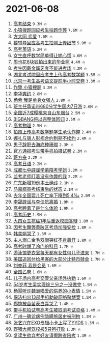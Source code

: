 # 2021-06-08

1. [高考结束](https://s.weibo.com/weibo?q=%23%E9%AB%98%E8%80%83%E7%BB%93%E6%9D%9F%23&Refer=top) `9.3M 🔥`
1. [小猿搜题回应考生拍题作弊](https://s.weibo.com/weibo?q=%23%E5%B0%8F%E7%8C%BF%E6%90%9C%E9%A2%98%E5%9B%9E%E5%BA%94%E8%80%83%E7%94%9F%E6%8B%8D%E9%A2%98%E4%BD%9C%E5%BC%8A%23&Refer=top) `7.6M 🔥`
1. [方大同 恋爱](https://s.weibo.com/weibo?q=%E6%96%B9%E5%A4%A7%E5%90%8C%20%E6%81%8B%E7%88%B1&Refer=top) `7.0M 🔥`
1. [猿辅导回应高考生拍照上传细节](https://s.weibo.com/weibo?q=%23%E7%8C%BF%E8%BE%85%E5%AF%BC%E5%9B%9E%E5%BA%94%E9%AB%98%E8%80%83%E7%94%9F%E6%8B%8D%E7%85%A7%E4%B8%8A%E4%BC%A0%E7%BB%86%E8%8A%82%23&Refer=top) `5.9M 🔥`
1. [高考英语](https://s.weibo.com/weibo?q=%E9%AB%98%E8%80%83%E8%8B%B1%E8%AF%AD&Refer=top) `5.2M 🔥`
1. [女生直呼数学简单得让她心慌](https://s.weibo.com/weibo?q=%23%E5%A5%B3%E7%94%9F%E7%9B%B4%E5%91%BC%E6%95%B0%E5%AD%A6%E7%AE%80%E5%8D%95%E5%BE%97%E8%AE%A9%E5%A5%B9%E5%BF%83%E6%85%8C%23&Refer=top) `4.6M 🔥`
1. [周也花6块钱拍出来的毕业照](https://s.weibo.com/weibo?q=%23%E5%91%A8%E4%B9%9F%E8%8A%B16%E5%9D%97%E9%92%B1%E6%8B%8D%E5%87%BA%E6%9D%A5%E7%9A%84%E6%AF%95%E4%B8%9A%E7%85%A7%23&Refer=top) `4.4M 🔥`
1. [考生因戴金属牙套不能进考场](https://s.weibo.com/weibo?q=%23%E8%80%83%E7%94%9F%E5%9B%A0%E6%88%B4%E9%87%91%E5%B1%9E%E7%89%99%E5%A5%97%E4%B8%8D%E8%83%BD%E8%BF%9B%E8%80%83%E5%9C%BA%23&Refer=top) `4.2M 🔥`
1. [湖北考试院回应考生上传高考数学题](https://s.weibo.com/weibo?q=%23%E6%B9%96%E5%8C%97%E8%80%83%E8%AF%95%E9%99%A2%E5%9B%9E%E5%BA%94%E8%80%83%E7%94%9F%E4%B8%8A%E4%BC%A0%E9%AB%98%E8%80%83%E6%95%B0%E5%AD%A6%E9%A2%98%23&Refer=top) `3.5M 🔥`
1. [北京一考生高考语文提前半小时交卷](https://s.weibo.com/weibo?q=%23%E5%8C%97%E4%BA%AC%E4%B8%80%E8%80%83%E7%94%9F%E9%AB%98%E8%80%83%E8%AF%AD%E6%96%87%E6%8F%90%E5%89%8D%E5%8D%8A%E5%B0%8F%E6%97%B6%E4%BA%A4%E5%8D%B7%23&Refer=top) `3.3M 🔥`
1. [作弊 小猿搜题](https://s.weibo.com/weibo?q=%E4%BD%9C%E5%BC%8A%20%E5%B0%8F%E7%8C%BF%E6%90%9C%E9%A2%98&Refer=top) `3.2M 🔥`
1. [李华爽约](https://s.weibo.com/weibo?q=%23%E6%9D%8E%E5%8D%8E%E7%88%BD%E7%BA%A6%23&Refer=top) `2.8M 🔥`
1. [杨紫 我是单身女强人](https://s.weibo.com/weibo?q=%E6%9D%A8%E7%B4%AB%20%E6%88%91%E6%98%AF%E5%8D%95%E8%BA%AB%E5%A5%B3%E5%BC%BA%E4%BA%BA&Refer=top) `2.8M 🔥`
1. [班主任承诺带680分学生国内7日游](https://s.weibo.com/weibo?q=%23%E7%8F%AD%E4%B8%BB%E4%BB%BB%E6%89%BF%E8%AF%BA%E5%B8%A6680%E5%88%86%E5%AD%A6%E7%94%9F%E5%9B%BD%E5%86%857%E6%97%A5%E6%B8%B8%23&Refer=top) `2.6M 🔥`
1. [全国近7成樱桃来自山东烟台](https://s.weibo.com/weibo?q=%23%E5%85%A8%E5%9B%BD%E8%BF%917%E6%88%90%E6%A8%B1%E6%A1%83%E6%9D%A5%E8%87%AA%E5%B1%B1%E4%B8%9C%E7%83%9F%E5%8F%B0%23&Refer=top) `2.5M 🔥`
1. [BIGBANG将以完整体回归](https://s.weibo.com/weibo?q=%23BIGBANG%E5%B0%86%E4%BB%A5%E5%AE%8C%E6%95%B4%E4%BD%93%E5%9B%9E%E5%BD%92%23&Refer=top) `2.5M 🔥`
1. [高考物理](https://s.weibo.com/weibo?q=%E9%AB%98%E8%80%83%E7%89%A9%E7%90%86&Refer=top) `2.5M 🔥`
1. [拍照上传高考数学题学生承认作弊](https://s.weibo.com/weibo?q=%23%E6%8B%8D%E7%85%A7%E4%B8%8A%E4%BC%A0%E9%AB%98%E8%80%83%E6%95%B0%E5%AD%A6%E9%A2%98%E5%AD%A6%E7%94%9F%E6%89%BF%E8%AE%A4%E4%BD%9C%E5%BC%8A%23&Refer=top) `2.4M 🔥`
1. [娜扎与唐人影视合约到期不续约](https://s.weibo.com/weibo?q=%23%E5%A8%9C%E6%89%8E%E4%B8%8E%E5%94%90%E4%BA%BA%E5%BD%B1%E8%A7%86%E5%90%88%E7%BA%A6%E5%88%B0%E6%9C%9F%E4%B8%8D%E7%BB%AD%E7%BA%A6%23&Refer=top) `2.4M 🔥`
1. [男子辞职去海底种珊瑚](https://s.weibo.com/weibo?q=%23%E7%94%B7%E5%AD%90%E8%BE%9E%E8%81%8C%E5%8E%BB%E6%B5%B7%E5%BA%95%E7%A7%8D%E7%8F%8A%E7%91%9A%23&Refer=top) `2.3M 🔥`
1. [官方通报考生带手机拍摄试卷](https://s.weibo.com/weibo?q=%23%E5%AE%98%E6%96%B9%E9%80%9A%E6%8A%A5%E8%80%83%E7%94%9F%E5%B8%A6%E6%89%8B%E6%9C%BA%E6%8B%8D%E6%91%84%E8%AF%95%E5%8D%B7%23&Refer=top) `2.3M 🔥`
1. [蒋方舟](https://s.weibo.com/weibo?q=%E8%92%8B%E6%96%B9%E8%88%9F&Refer=top) `2.2M 🔥`
1. [高考日语](https://s.weibo.com/weibo?q=%E9%AB%98%E8%80%83%E6%97%A5%E8%AF%AD&Refer=top) `2.2M 🔥`
1. [成都七中辟谣学弟陪考学姐](https://s.weibo.com/weibo?q=%23%E6%88%90%E9%83%BD%E4%B8%83%E4%B8%AD%E8%BE%9F%E8%B0%A3%E5%AD%A6%E5%BC%9F%E9%99%AA%E8%80%83%E5%AD%A6%E5%A7%90%23&Refer=top) `2.2M 🔥`
1. [监考老师盯着没有作弊的我](https://s.weibo.com/weibo?q=%23%E7%9B%91%E8%80%83%E8%80%81%E5%B8%88%E7%9B%AF%E7%9D%80%E6%B2%A1%E6%9C%89%E4%BD%9C%E5%BC%8A%E7%9A%84%E6%88%91%23&Refer=top) `2.2M 🔥`
1. [广东新增19例本土确诊](https://s.weibo.com/weibo?q=%23%E5%B9%BF%E4%B8%9C%E6%96%B0%E5%A2%9E19%E4%BE%8B%E6%9C%AC%E5%9C%9F%E7%A1%AE%E8%AF%8A%23&Refer=top) `2.1M 🔥`
1. [马嘉祺高考结束后的状态](https://s.weibo.com/weibo?q=%23%E9%A9%AC%E5%98%89%E7%A5%BA%E9%AB%98%E8%80%83%E7%BB%93%E6%9D%9F%E5%90%8E%E7%9A%84%E7%8A%B6%E6%80%81%23&Refer=top) `2.1M 🔥`
1. [去年全国婴儿死亡率下降到5.4‰](https://s.weibo.com/weibo?q=%23%E5%8E%BB%E5%B9%B4%E5%85%A8%E5%9B%BD%E5%A9%B4%E5%84%BF%E6%AD%BB%E4%BA%A1%E7%8E%87%E4%B8%8B%E9%99%8D%E5%88%B05.4%E2%80%B0%23&Refer=top) `2.0M 🔥`
1. [李晟辟谣与李佳航离婚](https://s.weibo.com/weibo?q=%23%E6%9D%8E%E6%99%9F%E8%BE%9F%E8%B0%A3%E4%B8%8E%E6%9D%8E%E4%BD%B3%E8%88%AA%E7%A6%BB%E5%A9%9A%23&Refer=top) `1.9M 🔥`
1. [高考睡着了是什么体验](https://s.weibo.com/weibo?q=%23%E9%AB%98%E8%80%83%E7%9D%A1%E7%9D%80%E4%BA%86%E6%98%AF%E4%BB%80%E4%B9%88%E4%BD%93%E9%AA%8C%23&Refer=top) `1.9M 🔥`
1. [高考历史](https://s.weibo.com/weibo?q=%23%E9%AB%98%E8%80%83%E5%8E%86%E5%8F%B2%23&Refer=top) `1.9M 🔥`
1. [大四女生抗癌1年后重返校园答辩](https://s.weibo.com/weibo?q=%23%E5%A4%A7%E5%9B%9B%E5%A5%B3%E7%94%9F%E6%8A%97%E7%99%8C1%E5%B9%B4%E5%90%8E%E9%87%8D%E8%BF%94%E6%A0%A1%E5%9B%AD%E7%AD%94%E8%BE%A9%23&Refer=top) `1.8M 🔥`
1. [因考生舞弊黄陂区考场加强安检](https://s.weibo.com/weibo?q=%23%E5%9B%A0%E8%80%83%E7%94%9F%E8%88%9E%E5%BC%8A%E9%BB%84%E9%99%82%E5%8C%BA%E8%80%83%E5%9C%BA%E5%8A%A0%E5%BC%BA%E5%AE%89%E6%A3%80%23&Refer=top) `1.8M 🔥`
1. [韩美娟哭了](https://s.weibo.com/weibo?q=%E9%9F%A9%E7%BE%8E%E5%A8%9F%E5%93%AD%E4%BA%86&Refer=top) `1.8M 🔥`
1. [主人溺亡金毛双眼哭红不肯离开](https://s.weibo.com/weibo?q=%23%E4%B8%BB%E4%BA%BA%E6%BA%BA%E4%BA%A1%E9%87%91%E6%AF%9B%E5%8F%8C%E7%9C%BC%E5%93%AD%E7%BA%A2%E4%B8%8D%E8%82%AF%E7%A6%BB%E5%BC%80%23&Refer=top) `1.8M 🔥`
1. [高考时爆了冷门的科目](https://s.weibo.com/weibo?q=%23%E9%AB%98%E8%80%83%E6%97%B6%E7%88%86%E4%BA%86%E5%86%B7%E9%97%A8%E7%9A%84%E7%A7%91%E7%9B%AE%23&Refer=top) `1.7M 🔥`
1. [游泳馆更衣室每天都有女性带儿子进来](https://s.weibo.com/weibo?q=%23%E6%B8%B8%E6%B3%B3%E9%A6%86%E6%9B%B4%E8%A1%A3%E5%AE%A4%E6%AF%8F%E5%A4%A9%E9%83%BD%E6%9C%89%E5%A5%B3%E6%80%A7%E5%B8%A6%E5%84%BF%E5%AD%90%E8%BF%9B%E6%9D%A5%23&Refer=top) `1.7M 🔥`
1. [美国追回付给黑客的大部分比特币赎金](https://s.weibo.com/weibo?q=%23%E7%BE%8E%E5%9B%BD%E8%BF%BD%E5%9B%9E%E4%BB%98%E7%BB%99%E9%BB%91%E5%AE%A2%E7%9A%84%E5%A4%A7%E9%83%A8%E5%88%86%E6%AF%94%E7%89%B9%E5%B8%81%E8%B5%8E%E9%87%91%23&Refer=top) `1.7M 🔥`
1. [刘亦菲 我是会员](https://s.weibo.com/weibo?q=%E5%88%98%E4%BA%A6%E8%8F%B2%20%E6%88%91%E6%98%AF%E4%BC%9A%E5%91%98&Refer=top) `1.6M 🔥`
1. [全国乙卷](https://s.weibo.com/weibo?q=%E5%85%A8%E5%9B%BD%E4%B9%99%E5%8D%B7&Refer=top) `1.6M 🔥`
1. [儿子场内高考交警父亲场外执勤](https://s.weibo.com/weibo?q=%23%E5%84%BF%E5%AD%90%E5%9C%BA%E5%86%85%E9%AB%98%E8%80%83%E4%BA%A4%E8%AD%A6%E7%88%B6%E4%BA%B2%E5%9C%BA%E5%A4%96%E6%89%A7%E5%8B%A4%23&Refer=top) `1.6M 🔥`
1. [54岁考生梁实理综三分之一没做完](https://s.weibo.com/weibo?q=%2354%E5%B2%81%E8%80%83%E7%94%9F%E6%A2%81%E5%AE%9E%E7%90%86%E7%BB%BC%E4%B8%89%E5%88%86%E4%B9%8B%E4%B8%80%E6%B2%A1%E5%81%9A%E5%AE%8C%23&Refer=top) `1.5M 🔥`
1. [杨幂听许魏洲唱爱的供养的小表情](https://s.weibo.com/weibo?q=%23%E6%9D%A8%E5%B9%82%E5%90%AC%E8%AE%B8%E9%AD%8F%E6%B4%B2%E5%94%B1%E7%88%B1%E7%9A%84%E4%BE%9B%E5%85%BB%E7%9A%84%E5%B0%8F%E8%A1%A8%E6%83%85%23&Refer=top) `1.5M 🔥`
1. [保洁扫出13部手机助破网络赌博案](https://s.weibo.com/weibo?q=%23%E4%BF%9D%E6%B4%81%E6%89%AB%E5%87%BA13%E9%83%A8%E6%89%8B%E6%9C%BA%E5%8A%A9%E7%A0%B4%E7%BD%91%E7%BB%9C%E8%B5%8C%E5%8D%9A%E6%A1%88%23&Refer=top) `1.5M 🔥`
1. [郑恺被苗苗表白弄哭了](https://s.weibo.com/weibo?q=%23%E9%83%91%E6%81%BA%E8%A2%AB%E8%8B%97%E8%8B%97%E8%A1%A8%E7%99%BD%E5%BC%84%E5%93%AD%E4%BA%86%23&Refer=top) `1.4M 🔥`
1. [带手机拍试卷高考生被取消考试资格](https://s.weibo.com/weibo?q=%23%E5%B8%A6%E6%89%8B%E6%9C%BA%E6%8B%8D%E8%AF%95%E5%8D%B7%E9%AB%98%E8%80%83%E7%94%9F%E8%A2%AB%E5%8F%96%E6%B6%88%E8%80%83%E8%AF%95%E8%B5%84%E6%A0%BC%23&Refer=top) `1.4M 🔥`
1. [广州一确诊病例隐瞒旅居史被刑拘](https://s.weibo.com/weibo?q=%23%E5%B9%BF%E5%B7%9E%E4%B8%80%E7%A1%AE%E8%AF%8A%E7%97%85%E4%BE%8B%E9%9A%90%E7%9E%92%E6%97%85%E5%B1%85%E5%8F%B2%E8%A2%AB%E5%88%91%E6%8B%98%23&Refer=top) `1.3M 🔥`
1. [张艺兴在EXO专辑小卡上写了YYDS](https://s.weibo.com/weibo?q=%23%E5%BC%A0%E8%89%BA%E5%85%B4%E5%9C%A8EXO%E4%B8%93%E8%BE%91%E5%B0%8F%E5%8D%A1%E4%B8%8A%E5%86%99%E4%BA%86YYDS%23&Refer=top) `1.3M 🔥`
1. [野猪大闹驾校被5只狗打败](https://s.weibo.com/weibo?q=%23%E9%87%8E%E7%8C%AA%E5%A4%A7%E9%97%B9%E9%A9%BE%E6%A0%A1%E8%A2%AB5%E5%8F%AA%E7%8B%97%E6%89%93%E8%B4%A5%23&Refer=top) `1.3M 🔥`
1. [复读生欲弃考好友请假跨省陪考](https://s.weibo.com/weibo?q=%23%E5%A4%8D%E8%AF%BB%E7%94%9F%E6%AC%B2%E5%BC%83%E8%80%83%E5%A5%BD%E5%8F%8B%E8%AF%B7%E5%81%87%E8%B7%A8%E7%9C%81%E9%99%AA%E8%80%83%23&Refer=top) `1.3M 🔥`
